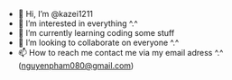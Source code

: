 - 👋 Hi, I’m @kazei1211
- 👀 I’m interested in everything ^.^
- 🌱 I’m currently learning coding some stuff
- 💞️ I’m looking to collaborate on everyone ^.^
- 📫 How to reach me contact me via my email adress ^.^ (nguyenpham080@gmail.com)

<!---
kazei1211/kazei1211 is a ✨ special ✨ repository because its `README.md` (this file) appears on your GitHub profile.
You can click the Preview link to take a look at your changes.
--->
